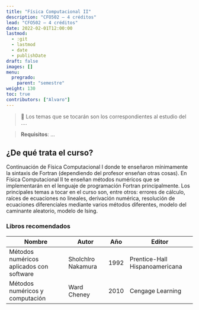 ```yaml
---
title: "Física Computacional II"
description: "CFO502 — 4 créditos"
lead: "CFO502 — 4 créditos"
date: 2022-02-01T12:00:00
lastmod:
  - :git
  - lastmod
  - date
  - publishDate
draft: false
images: []
menu:
  pregrado:
    parent: "semestre"
weight: 130
toc: true
contributors: ["Alvaro"]
---
```


> 📌 Los temas que se tocarán son los correspondientes al estudio del ....

[](ignored)

> <b>Requisitos</b>: ...

## ¿De qué trata el curso?

Continuación de Física Computacional I donde te enseñaron mínimamente la sintaxis de Fortran (dependiendo del profesor enseñan otras cosas). En Física Computacional II te enseñan métodos numéricos que se implementarán en el lenguaje de programación Fortran principalmente. Los principales temas a tocar en el curso son, entre otros: errores de cálculo, raíces de ecuaciones no lineales, derivación numérica, resolución de ecuaciones diferenciales mediante varios métodos diferentes, modelo del caminante aleatorio, modelo de Ising.

### Libros recomendados

|Nombre|Autor|Año|Editor|
|------|-----|---|------|
|Métodos numéricos aplicados con software|Sholchlro Nakamura|1992|Prentice-Hall Hispanoamericana|
|Métodos numéricos y computación|Ward Cheney|2010|Cengage Learning|

